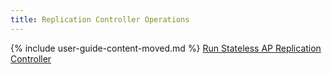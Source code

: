 ```yaml
---
title: Replication Controller Operations
---
```


{% include user-guide-content-moved.md %}
[Run Stateless AP Replication Controller](/docs/tutorials/stateless-application/run-stateless-ap-replication-controller/)
